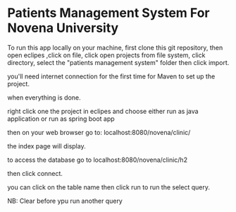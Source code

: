 # Patients Management System For Novena University

To run this app locally on your machine,
first clone this git repository, then open eclipes ,click on file,
click open projects from file system, click directory, select the "patients management system" folder then click import.

you'll need internet connection for the first time for Maven to set up the project.

when everything is done.

right click one the project in eclipes and choose either run as java application or run as spring boot app

then on your web browser go to: localhost:8080/novena/clinic/ 

the index page will display.

to access the database go to localhost:8080/novena/clinic/h2

then click connect.

you can click on the table name then click run to run the select query.

NB: Clear before ypu run another query